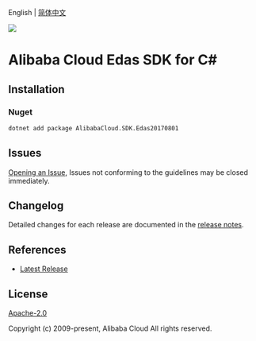 English | [简体中文](README-CN.md)

![](https://aliyunsdk-pages.alicdn.com/icons/AlibabaCloud.svg)

# Alibaba Cloud Edas SDK for C#

## Installation

### Nuget

```bash
dotnet add package AlibabaCloud.SDK.Edas20170801
```

## Issues

[Opening an Issue](https://github.com/aliyun/alibabacloud-csharp-sdk/issues/new), Issues not conforming to the guidelines may be closed immediately.

## Changelog

Detailed changes for each release are documented in the [release notes](./ChangeLog.md).

## References

* [Latest Release](https://github.com/aliyun/alibabacloud-csharp-sdk/)

## License

[Apache-2.0](http://www.apache.org/licenses/LICENSE-2.0)

Copyright (c) 2009-present, Alibaba Cloud All rights reserved.

